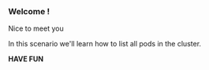 
<br>

### Welcome !

Nice to meet you

In this scenario we'll learn how to list all pods in the cluster.

**HAVE FUN**
